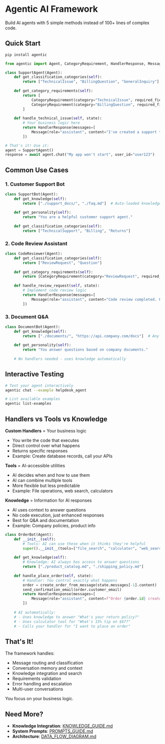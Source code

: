 # Agentic AI Framework

Build AI agents with 5 simple methods instead of 100+ lines of complex code.

## Quick Start

```bash
pip install agentic
```

```python
from agentic import Agent, CategoryRequirement, HandlerResponse, Message

class SupportAgent(Agent):
    def get_classification_categories(self):
        return ["TechnicalIssue", "BillingQuestion", "GeneralInquiry"]
    
    def get_category_requirements(self):
        return [
            CategoryRequirement(category="TechnicalIssue", required_fields=["problem_details"]),
            CategoryRequirement(category="BillingQuestion", required_fields=["account_number"])
        ]
    
    def handle_technical_issue(self, state):
        # Your business logic here
        return HandlerResponse(messages=[
            Message(role="assistant", content="I've created a support ticket for your technical issue.")
        ])

# That's it! Use it:
agent = SupportAgent()
response = await agent.chat("My app won't start", user_id="user123")
```

## Common Use Cases

### 1. Customer Support Bot

```python
class SupportBot(Agent):
    def get_knowledge(self):
        return ["./support_docs/", "./faq.md"]  # Auto-loaded knowledge
    
    def get_personality(self):
        return "You are a helpful customer support agent."
    
    def get_classification_categories(self):
        return ["TechnicalSupport", "Billing", "Returns"]
```

### 2. Code Review Assistant

```python
class CodeReviewer(Agent):
    def get_classification_categories(self):
        return ["ReviewRequest", "Question"]
    
    def get_category_requirements(self):
        return [CategoryRequirement(category="ReviewRequest", required_fields=["code_url"])]
    
    def handle_review_request(self, state):
        # Implement code review logic
        return HandlerResponse(messages=[
            Message(role="assistant", content="Code review completed. Found 3 suggestions.")
        ])
```

### 3. Document Q&A

```python
class DocumentBot(Agent):
    def get_knowledge(self):
        return ["./documents/", "https://api.company.com/docs"]  # Any files or URLs
    
    def get_personality(self):
        return "You answer questions based on company documents."
    
    # No handlers needed - uses knowledge automatically
```

## Interactive Testing

```bash
# Test your agent interactively
agentic chat --example helpdesk_agent

# List available examples  
agentic list-examples
```

## Handlers vs Tools vs Knowledge

**Custom Handlers** = Your business logic
- You write the code that executes
- Direct control over what happens
- Returns specific responses
- Example: Create database records, call your APIs

**Tools** = AI-accessible utilities  
- AI decides when and how to use them
- AI can combine multiple tools
- More flexible but less predictable
- Example: File operations, web search, calculators

**Knowledge** = Information for AI responses
- AI uses context to answer questions
- No code execution, just enhanced responses
- Best for Q&A and documentation
- Example: Company policies, product info

```python
class OrderBot(Agent):
    def __init__(self):
        # Tools: AI can use these when it thinks they're helpful
        super().__init__(tools=["file_search", "calculator", "web_search"])
    
    def get_knowledge(self):
        # Knowledge: AI always has access to answer questions
        return ["./product_catalog.md", "./shipping_policy.md"]
    
    def handle_place_order(self, state):
        # Handler: You control exactly what happens
        order = create_order_from_message(state.messages[-1].content)
        send_confirmation_email(order.customer_email)
        return HandlerResponse(messages=[
            Message(role="assistant", content=f"Order {order.id} created and confirmation sent!")
        ])
    
    # AI automatically:
    # - Uses knowledge to answer "What's your return policy?"
    # - Uses calculator tool for "What's 15% tip on $67?"
    # - Calls your handler for "I want to place an order"
```

## That's It!

The framework handles:
- Message routing and classification
- Conversation memory and context
- Knowledge integration and search
- Requirements validation
- Error handling and escalation
- Multi-user conversations

You focus on your business logic.

## Need More?

- **Knowledge Integration**: [KNOWLEDGE_GUIDE.md](KNOWLEDGE_GUIDE.md)
- **System Prompts**: [PROMPTS_GUIDE.md](PROMPTS_GUIDE.md)  
- **Architecture**: [DATA_FLOW_DIAGRAM.md](DATA_FLOW_DIAGRAM.md)